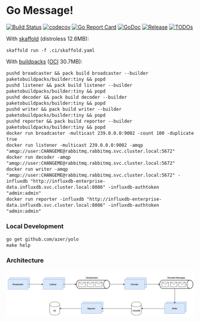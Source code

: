 # Go Message!

[![Build Status](https://travis-ci.com/rmeharg/gomessage.svg)](https://travis-ci.com/rmeharg/gomessage)
[![codecov](https://codecov.io/gh/rmeharg/gomessage/branch/master/graph/badge.svg)](https://codecov.io/gh/rmeharg/gomessage)
[![Go Report Card](https://goreportcard.com/badge/github.com/rmeharg/gomessage)](https://goreportcard.com/report/github.com/rmeharg/gomessage)
[![GoDoc](https://godoc.org/github.com/rmeharg/gomessage?status.svg)](https://godoc.org/github.com/rmeharg/gomessage)
[![Release](https://img.shields.io/github/release/rmeharg/gomessage.svg?style=flat-square)](https://github.com/rmeharg/gomessage/releases)
[![TODOs](https://badgen.net/https/api.tickgit.com/badgen/github.com/gin-gonic/gin)](https://www.tickgit.com/browse?repo=github.com/gin-gonic/gin)

With [skaffold](https://skaffold.dev/) (distroless 12.6MB):

```
skaffold run -f .ci/skaffold.yaml
```

With [buildpacks](https://buildpacks.io/) ([OCI](https://opencontainers.org/) 30.7MB):

```
pushd broadcaster && pack build broadcaster --builder paketobuildpacks/builder:tiny && popd
pushd listener && pack build listener --builder paketobuildpacks/builder:tiny && popd
pushd decoder && pack build decoder --builder paketobuildpacks/builder:tiny && popd
pushd writer && pack build writer --builder paketobuildpacks/builder:tiny && popd
pushd reporter && pack build reporter --builder paketobuildpacks/builder:tiny && popd
docker run broadcaster -multicast 239.0.0.0:9002 -count 100 -duplicate true
docker run listener -multicast 239.0.0.0:9002 -amqp "amqp://user:CHANGEME@rabbitmq.rabbitmq.svc.cluster.local:5672"
docker run decoder -amqp "amqp://user:CHANGEME@rabbitmq.rabbitmq.svc.cluster.local:5672"
docker run writer -amqp "amqp://user:CHANGEME@rabbitmq.rabbitmq.svc.cluster.local:5672" -influxdb "http://influxdb-enterprise-data.influxdb.svc.cluster.local:8086" -influxdb-authtoken "admin:admin"
docker run reporter -influxdb "http://influxdb-enterprise-data.influxdb.svc.cluster.local:8086" -influxdb-authtoken "admin:admin"
```

### Local Development

```
go get github.com/azer/yolo
make help
```

### Architecture

![alt text](./.ci/gomessage-architecture.png "GoMessage Architecture")
